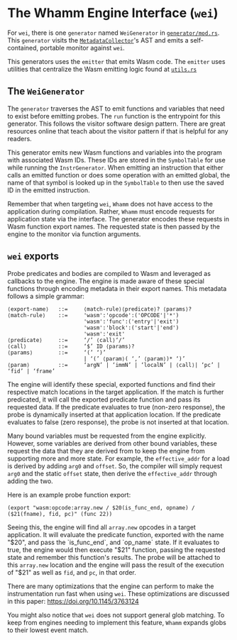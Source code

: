 # The Whamm Engine Interface (`wei`) #

For `wei`, there is one `generator` named `WeiGenerator` in [`generator/mod.rs`].
This `generator` visits the [`MetadataCollector`]'s AST and emits a self-contained, portable monitor against `wei`.

This generators uses the `emitter` that emits Wasm code.
The `emitter` uses utilities that centralize the Wasm emitting logic found at [`utils.rs`]

[`generator/mod.rs`]: https://github.com/ejrgilbert/whamm/blob/master/src/generator/mod.rs
[`MetadataCollector`]: https://github.com/ejrgilbert/whamm/blob/master/src/generator/metadata_collector.rs
[`utils.rs`]: https://github.com/ejrgilbert/whamm/blob/master/src/emitter/utils.rs


## The `WeiGenerator` ##

The `generator` traverses the AST to emit functions and variables that need to exist before emitting probes.
The `run` function is the entrypoint for this generator.
This follows the visitor software design pattern.
There are great resources online that teach about the visitor pattern if that is helpful for any readers.

This generator emits new Wasm functions and variables into the program with associated Wasm IDs.
These IDs are stored in the `SymbolTable` for use while running the `InstrGenerator`.
When emitting an instruction that either calls an emitted function or does some operation with an emitted global, the name of that symbol is looked up in the `SymbolTable` to then use the saved ID in the emitted instruction.

Remember that when targeting `wei`, `Whamm` does not have access to the application during compilation.
Rather, `Whamm` must encode requests for application state via the interface.
The generator encodes these requests in Wasm function export names.
The requested state is then passed by the engine to the monitor via function arguments.

## `wei` exports ##

Probe predicates and bodies are compiled to Wasm and leveraged as callbacks to the engine.
The engine is made aware of these special functions through encoding metadata in their export names.
This metadata follows a simple grammar:

```
⟨export-name⟩   ::=     ⟨match-rule⟩⟨predicate⟩? ⟨params⟩?
⟨match-rule⟩    ::=     'wasm':'opcode':('OPCODE'|'*')
                        'wasm':'func':('entry'|'exit')
                        'wasm':'block':('start'|'end')
                        'wasm':'exit'
⟨predicate⟩     ::=     ‘/’ ⟨call⟩‘/’
⟨call⟩          ::=     ‘$’ ID ⟨params⟩?
⟨params⟩        ::=     ‘(’ ‘)’
                        | ‘(’ ⟨param⟩( ‘,’ ⟨param⟩)* ‘)’
⟨param⟩         ::=     ‘argN’ | ‘immN’ | ‘localN’ | ⟨call⟩| ‘pc’ | ‘fid’ | ‘frame’
```

The engine will identify these special, exported functions and find their respective match locations in the target application.
If the match is further predicated, it will call the exported predicate function and pass its requested data.
If the predicate evaluates to true (non-zero response), the probe is dynamically inserted at that application location.
If the predicate evaluates to false (zero response), the probe is not inserted at that location.

Many bound variables must be requested from the engine explicitly.
However, some variables are derived from other bound variables, these request the data that they are derived from to keep the engine from supporting more and more state.
For example, the `effective_addr` for a load is derived by adding `arg0` and `offset`.
So, the compiler will simply request `arg0` and the static `offset` state, then derive the `effective_addr` through adding the two.

Here is an example probe function export:
```webassembly
(export "wasm:opcode:array.new / $20(is_func_end, opname) / ($21(fname), fid, pc)" (func 22))
```
Seeing this, the engine will find all `array.new` opcodes in a target application.
It will evaluate the predicate function, exported with the name "$20", and pass the `is_func_end`, and `op_name` state.
If it evaluates to true, the engine would then execute "$21" function, passing the requested state and remember this function's results.
The probe will be attached to this `array.new` location and the engine will pass the result of the execution of "$21" as well as `fid`, and `pc`, in that order.

There are many optimizations that the engine can perform to make the instrumentation run fast when using `wei`.
These optimizations are discussed in this paper: https://doi.org/10.1145/3763124

You might also notice that `wei` does not support general glob matching.
To keep from engines needing to implement this feature, `Whamm` expands globs to their lowest event match.
